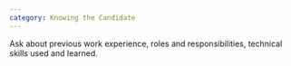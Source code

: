 ```yaml
---
category: Knowing the Candidate
---
```


Ask about previous work experience, roles and responsibilities, technical skills used and learned.
